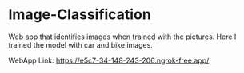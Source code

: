 # Image-Classification
Web app that identifies images when trained with the pictures. Here I trained the model with car and bike images.

WebApp Link: https://e5c7-34-148-243-206.ngrok-free.app/
